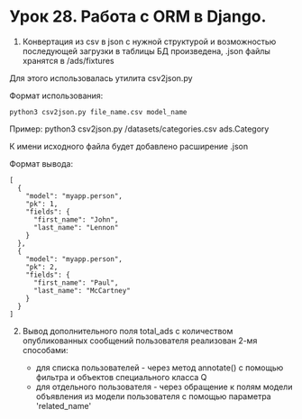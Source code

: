 # Урок 28. Работа с ORM в Django. 

1. Конвертация из csv в json c нужной структурой и возможностью 
последующей загрузки в таблицы БД произведена, .json файлы хранятся в /ads/fixtures

Для этого использовалась утилита csv2json.py

Формат использования:
```
python3 csv2json.py file_name.csv model_name
```

Пример:
python3 csv2json.py /datasets/categories.csv ads.Category

К имени исходного файла будет добавлено расширение .json

Формат вывода:
```
[
  {
    "model": "myapp.person",
    "pk": 1,
    "fields": {
      "first_name": "John",
      "last_name": "Lennon"
    }
  },
  {
    "model": "myapp.person",
    "pk": 2,
    "fields": {
      "first_name": "Paul",
      "last_name": "McCartney"
    }
  }
]
```

2. Вывод дополнительного поля total_ads с количеством опубликованных сообщений пользователя 
реализован 2-мя способами:

   - для списка пользователей - через метод annotate() c помощью фильтра и объектов специального класса Q
   - для отдельного пользователя - через обращение к полям модели объявления из модели пользователя с помощью параметра 'related_name'
